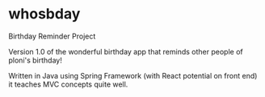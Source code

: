 # whosbday
Birthday Reminder Project

Version 1.0 of the wonderful birthday app that reminds other people of ploni's birthday!

Written in Java using Spring Framework (with React potential on front end) it teaches MVC concepts quite well. 
